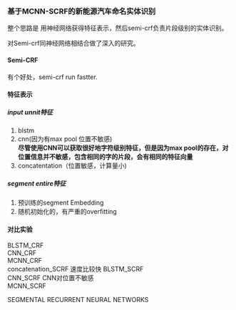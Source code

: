 ### 基于MCNN-SCRF的新能源汽车命名实体识别
整个思路是 用神经网络获得特征表示，然后semi-crf负责片段级别的实体识别。

对Semi-crf同神经网络相结合做了深入的研究。

#### Semi-CRF

有个好处，semi-crf run fastter.

#### 特征表示
##### input unnit特征
1. blstm
2. cnn(因为有max pool 位置不敏感)  
**尽管使用CNN可以获取很好地字符级别特征，但是因为max pool的存在，对位置信息并不敏感，包含相同的字的片段，会有相同的特征向量**
3. concatentation（位置敏感，计算量小)
##### segment entire特征
1. 预训练的segment Embedding
2. 随机初始化的，有严重的overfitting  


#### 对比实验

  BLSTM_CRF  
  CNN_CRF  
  MCNN_CRF  
  concatenation_SCRF 速度比较快
  BLSTM_SCRF  
  CNN_SCRF CNN对位置不敏感  
  MCNN_SCRF  


SEGMENTAL RECURRENT NEURAL NETWORKS
